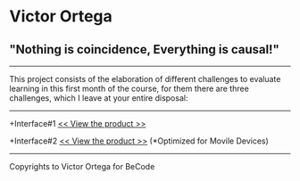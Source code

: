 # Victor Ortega
## "Nothing is coincidence, Everything is causal!"
***
This project consists of the elaboration of different challenges to evaluate learning in this first month of the course, for them there are three challenges, which I leave at your entire disposal:
***
+Interface#1 [<< View the product >>][Address1]

[Address1]: https://trial-run-interface1.netlify.app/

+Interface#2 [<< View the product >>][Address2] (*Optimized for Movile Devices)

[Address2]: https://trial-run-interface2.netlify.app/

***
Copyrights to Victor Ortega for BeCode
